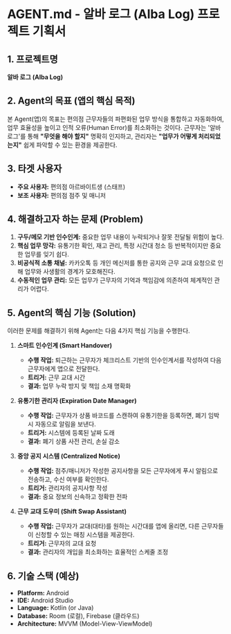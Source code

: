 # AGENT.md - 알바 로그 (Alba Log) 프로젝트 기획서

## 1. 프로젝트명

**알바 로그 (Alba Log)**

## 2. Agent의 목표 (앱의 핵심 목적)

본 Agent(앱)의 목표는 편의점 근무자들의 파편화된 업무 방식을 통합하고 자동화하여, 업무 효율성을 높이고 인적 오류(Human Error)를 최소화하는 것이다. 근무자는 '알바 로그'를 통해 **"무엇을 해야 할지"** 명확히 인지하고, 관리자는 **"업무가 어떻게 처리되었는지"** 쉽게 파악할 수 있는 환경을 제공한다.

## 3. 타겟 사용자

* **주요 사용자:** 편의점 아르바이트생 (스태프)
* **보조 사용자:** 편의점 점주 및 매니저

## 4. 해결하고자 하는 문제 (Problem)

1.  **구두/메모 기반 인수인계:** 중요한 업무 내용이 누락되거나 잘못 전달될 위험이 높다.
2.  **핵심 업무 망각:** 유통기한 확인, 재고 관리, 특정 시간대 청소 등 반복적이지만 중요한 업무를 잊기 쉽다.
3.  **비공식적 소통 채널:** 카카오톡 등 개인 메신저를 통한 공지와 근무 교대 요청으로 인해 업무와 사생활의 경계가 모호해진다.
4.  **수동적인 업무 관리:** 모든 업무가 근무자의 기억과 책임감에 의존하여 체계적인 관리가 어렵다.

## 5. Agent의 핵심 기능 (Solution)

이러한 문제를 해결하기 위해 Agent는 다음 4가지 핵심 기능을 수행한다.

1.  **스마트 인수인계 (Smart Handover)**
    * **수행 작업:** 퇴근하는 근무자가 체크리스트 기반의 인수인계서를 작성하여 다음 근무자에게 앱으로 전달한다.
    * **트리거:** 근무 교대 시간
    * **결과:** 업무 누락 방지 및 책임 소재 명확화

2.  **유통기한 관리자 (Expiration Date Manager)**
    * **수행 작업:** 근무자가 상품 바코드를 스캔하여 유통기한을 등록하면, 폐기 임박 시 자동으로 알림을 보낸다.
    * **트리거:** 시스템에 등록된 날짜 도래
    * **결과:** 폐기 상품 사전 관리, 손실 감소

3.  **중앙 공지 시스템 (Centralized Notice)**
    * **수행 작업:** 점주/매니저가 작성한 공지사항을 모든 근무자에게 푸시 알림으로 전송하고, 수신 여부를 확인한다.
    * **트리거:** 관리자의 공지사항 작성
    * **결과:** 중요 정보의 신속하고 정확한 전파

4.  **근무 교대 도우미 (Shift Swap Assistant)**
    * **수행 작업:** 근무자가 교대(대타)를 원하는 시간대를 앱에 올리면, 다른 근무자들이 신청할 수 있는 매칭 시스템을 제공한다.
    * **트리거:** 근무자의 교대 요청
    * **결과:** 관리자의 개입을 최소화하는 효율적인 스케줄 조정

## 6. 기술 스택 (예상)

* **Platform:** Android
* **IDE:** Android Studio
* **Language:** Kotlin (or Java)
* **Database:** Room (로컬), Firebase (클라우드)
* **Architecture:** MVVM (Model-View-ViewModel)